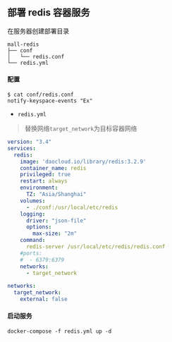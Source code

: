 ## 部署 redis 容器服务
在服务器创建部署目录
```
mall-redis
├── conf
│   └── redis.conf
└── redis.yml
```

#### 配置
```shell
$ cat conf/redis.conf
notify-keyspace-events "Ex"
```

- `redis.yml`
> 替换网络`target_network`为目标容器网络
```YAML
version: "3.4"
services:
  redis:
    image: 'daocloud.io/library/redis:3.2.9'
    container_name: redis
    privileged: true
    restart: always
    environment:
      TZ: "Asia/Shanghai"
    volumes:
      - ./conf:/usr/local/etc/redis
    logging:
      driver: "json-file"
      options:
        max-size: "2m"      
    command:
      redis-server /usr/local/etc/redis/redis.conf
    #ports:
    #  - 6379:6379
    networks:
      - target_network
      
networks: 
  target_network:
    external: false      
```

#### 启动服务
```
docker-compose -f redis.yml up -d 
```

